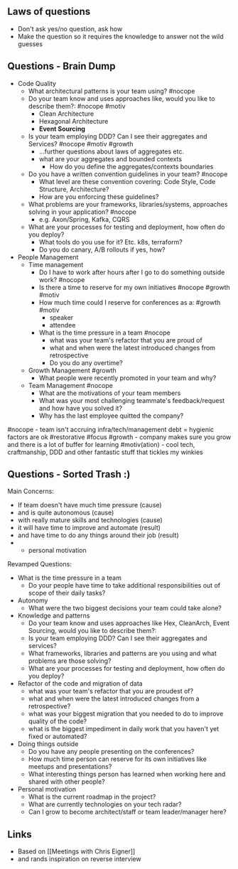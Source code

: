 ## Laws of questions
- Don't ask yes/no question, ask how 
- Make the question so it requires the knowledge to answer not the wild guesses

## Questions - Brain Dump

- Code Quality
	- What architectural patterns is your team using? #nocope
	- Do your team know and uses approaches like, would you like to describe them?: #nocope #motiv
		- Clean Architecture
		- Hexagonal Architecture
		- **Event Sourcing**
	- Is your team employing DDD? Can I see their aggregates and Services? #nocope #motiv #growth
		- ...further questions about laws of aggregates etc.
		- what are your aggregates and bounded contexts
			- How do you define the aggregates/contexts boundaries
	- Do you have a written convention guidelines in your team? #nocope
		- What level are these convention covering: Code Style, Code Structure, Architecture?
		- How are you enforcing these guidelines?
	- What problems are your frameworks, libraries/systems, approaches solving in your application? #nocope
		- e.g. Axon/Spring, Kafka, CQRS
    - What are your processes for testing and deployment, how often do you deploy?
        - What tools do you use for it? Etc. k8s, terraform?
        - Do you do canary, A/B rollouts if yes, how?
- People Management
	- Time management
		- Do I have to work after hours after I go to do something outside work? #nocope
		- Is there a time to reserve for my own initiatives #nocope #growth #motiv
		- How much time could I reserve for conferences as a: #growth #motiv
			- speaker
			- attendee
		- What is the time pressure in a team #nocope
			- what was your team's refactor that you are proud of
			- what and when were the latest introduced changes from retrospective
			- Do you do any overtime?
	- Growth Management #growth
		- What people were recently promoted in your team and why?
	- Team Management #nocope
		- What are the motivations of your team members
		- What was your most challenging teammate's feedback/request and how have you solved it?
		- Why has the last employee quitted the company?

#nocope - team isn't accruing infra/tech/management debt = hygienic factors are ok #restorative #focus
#growth - company makes sure you grow and there is a lot of buffer for learning
#motiv(ation) - cool tech, craftmanship, DDD and other fantastic stuff that tickles my winkies


## Questions - Sorted Trash :)

Main Concerns:
- If team doesn't have much time pressure (cause)
- and is quite autonomous (cause)
- with really mature skills and technologies (cause)
- it will have time to improve and automate (result)
- and have time to do any things around their job (result)
- + personal motivation

Revamped Questions:
- What is the time pressure in a team
    - Do your people have time to take additional responsibilities out of scope of their daily tasks?
- Autonomy
    - What were the two biggest decisions your team could take alone?
- Knowledge and patterns
    - Do your team know and uses approaches like Hex, CleanArch, Event Sourcing, would you like to describe them?:
    - Is your team employing DDD? Can I see their aggregates and services?
    - What frameworks, libraries and patterns are you using and what problems are those solving?
    - What are your processes for testing and deployment, how often do you deploy?
- Refactor of the code and migration of data
    - what was your team's refactor that you are proudest of?
    - what and when were the latest introduced changes from a retrospective?
    - what was your biggest migration that you needed to do to improve quality of the code?
    - what is the biggest impediment in daily work that you haven't yet fixed or automated?
- Doing things outside
    - Do you have any people presenting on the conferences?
    - How much time person can reserve for its own initiatives like meetups and presentations?
    - What interesting things person has learned when working here and shared with other people?
- Personal motivation
    - What is the current roadmap in the project?
    - What are currently technologies on your tech radar?
    - Can I grow to become architect/staff or team leader/manager here?

## Links
- Based on [[Meetings with Chris Eigner]]
- and rands inspiration on reverse interview
